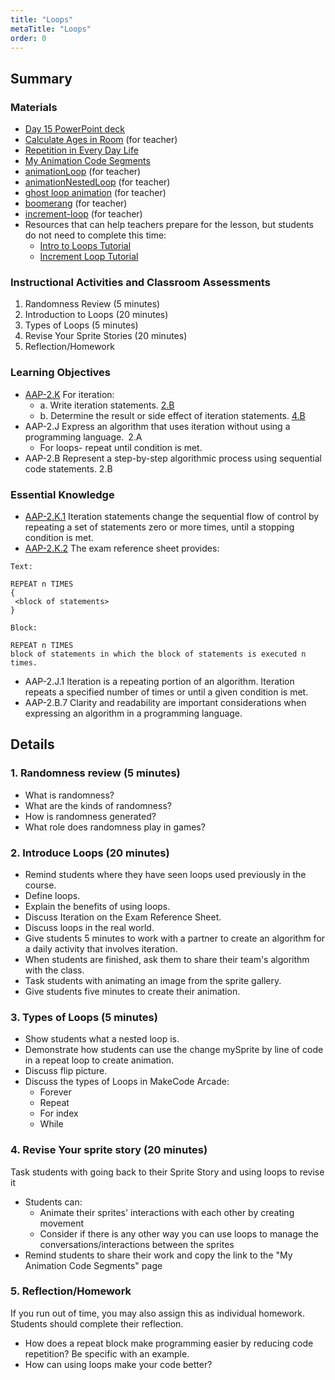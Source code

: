 ```yaml
---
title: "Loops"
metaTitle: "Loops"
order: 0
---
```


## Summary

### Materials

* [Day 15 PowerPoint deck](https://1drv.ms/w/s!AqsgsTyHBmRBkFtFKBNBX8EycxaK?e=zNWZHE)
* [Calculate Ages in Room](https://arcade.makecode.com/76893-69118-16057-22226) (for teacher)
* [Repetition in Every Day Life](/unit-3/day-15/repetition-everyday-life)
* [My Animation Code Segments](/unit-3/day-15/my-code-segments)
* [animationLoop](https://arcade.makecode.com/43154-73409-72381-32539) (for teacher)
* [animationNestedLoop](https://arcade.makecode.com/71765-80266-12212-81327) (for teacher)
* [ghost loop animation](https://arcade.makecode.com/64919-27411-47643-88406) (for teacher)
* [boomerang](https://arcade.makecode.com/46402-91602-61504-06484) (for teacher)
* [increment-loop](https://arcade.makecode.com/89624-74809-27360-51301) (for teacher)
* Resources that can help teachers prepare for the lesson, but students do not need to complete this time:
    * [Intro to Loops Tutorial](https://arcade.makecode.com/courses/csintro1/loops/intro)
    * [Increment Loop Tutorial](https://arcade.makecode.com/courses/csintro1/loops/increment-loop)
 
### Instructional Activities and Classroom Assessments

1. Randomness Review (5 minutes)
2. Introduction to Loops (20 minutes)
3. Types of Loops (5 minutes)
4. Revise Your Sprite Stories (20 minutes)
5. Reflection/Homework

### Learning Objectives

* [AAP-2.K](https://apcentral.collegeboard.org/pdf/ap-computer-science-principles-course-and-exam-description.pdf#page=83) For iteration: 
    * a. Write iteration statements. [2.B](https://apcentral.collegeboard.org/pdf/ap-computer-science-principles-course-and-exam-description.pdf#page=23)
    * b. Determine the result or side effect of iteration statements. [4.B](https://apcentral.collegeboard.org/pdf/ap-computer-science-principles-course-and-exam-description.pdf#page=23)
* AAP-2.J Express an algorithm that uses iteration without using a programming language. 2.A 
    * For loops- repeat until condition is met.
* AAP-2.B Represent a step-by-step algorithmic process using sequential code statements. 2.B


### Essential Knowledge 

* [AAP-2.K.1](https://apcentral.collegeboard.org/pdf/ap-computer-science-principles-course-and-exam-description.pdf#page=83) Iteration statements change the sequential flow of control by repeating a set of statements zero or more times, until a stopping condition is met. 
* [AAP-2.K.2](https://apcentral.collegeboard.org/pdf/ap-computer-science-principles-course-and-exam-description.pdf#page=83) The exam reference sheet provides:

```
Text:

REPEAT n TIMES 
{ 
 <block of statements> 
} 

Block: 

REPEAT n TIMES 
block of statements in which the block of statements is executed n times. 
```

* AAP-2.J.1 Iteration is a repeating portion of an algorithm. Iteration repeats a specified number of times or until a given condition is met.
* AAP-2.B.7 Clarity and readability are important considerations when expressing an algorithm in a programming language.

## Details

### 1. Randomness review (5 minutes)

* What is randomness? 
* What are the kinds of randomness? 
* How is randomness generated? 
* What role does randomness play in games?

### 2. Introduce Loops (20 minutes)

* Remind students where they have seen loops used previously in the course.
* Define loops.
* Explain the benefits of using loops.
* Discuss Iteration on the Exam Reference Sheet.
* Discuss loops in the real world.
* Give students 5 minutes to work with a partner to create an algorithm for a daily activity that involves iteration.
* When students are finished, ask them to share their team's algorithm with the class.
* Task students with animating an image from the sprite gallery.
* Give students five minutes to create their animation.

### 3. Types of Loops (5 minutes)

* Show students what a nested loop is.
* Demonstrate how students can use the change mySprite by line of code in a repeat loop to create animation. 
* Discuss flip picture.
* Discuss the types of Loops in MakeCode Arcade:
    * Forever
    * Repeat
    * For index
    * While

### 4. Revise Your sprite story (20 minutes)

Task students with going back to their Sprite Story and using loops to revise it 

* Students can:
    * Animate their sprites' interactions with each other by creating movement 
    * Consider if there is any other way you can use loops to manage the conversations/interactions between the sprites 
* Remind students to share their work and copy the link to the "My Animation Code Segments" page 

### 5. Reflection/Homework

If you run out of time, you may also assign this as individual homework. Students should complete their reflection.

* How does a repeat block make programming easier by reducing code repetition? Be specific with an example.
* How can using loops make your code better?